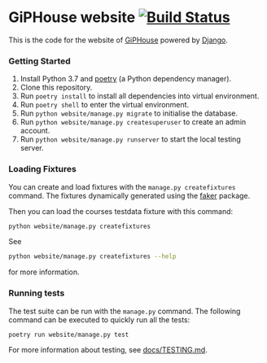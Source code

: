 # GiPHouse website [![Build Status](https://travis-ci.com/GipHouse/GiPHouse-Spring-2019.svg?token=YrR2qkUGFcV8PDYmnPAG&branch=master)](https://travis-ci.com/GipHouse/GiPHouse-Spring-2019)

This is the code for the website of [GiPHouse](http://giphouse.nl/) powered by [Django](https://docs.djangoproject.com/en/2.2/).

### Getting Started

1. Install Python 3.7 and [poetry](https://poetry.eustace.io/) (a Python dependency manager).
2. Clone this repository.
3. Run `poetry install` to install all dependencies into virtual environment.
4. Run `poetry shell` to enter the virtual environment.
5. Run `python website/manage.py migrate` to initialise the database.
5. Run `python website/manage.py createsuperuser` to create an admin account.
6. Run `python website/manage.py runserver` to start the local testing server.

### Loading Fixtures

You can  create and load fixtures with the `manage.py createfixtures` command. The fixtures dynamically generated using the [faker](https://pypi.org/project/Faker/) package.

Then you can load the courses testdata fixture with this command:
```bash
python website/manage.py createfixtures
```

See
```bash
python website/manage.py createfixtures --help
```
for more information.

### Running tests

The test suite can be run with the `manage.py` command. The following command can be executed to quickly run all the tests:

```bash
poetry run website/manage.py test
```

For more information about testing, see [docs/TESTING.md](/docs/TESTING.md).
